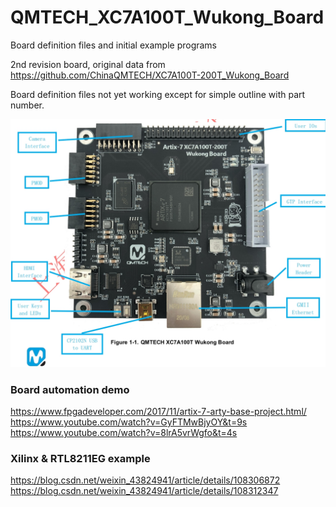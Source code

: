 # QMTECH_XC7A100T_Wukong_Board
Board definition files and initial example programs

2nd revision board, original data from https://github.com/ChinaQMTECH/XC7A100T-200T_Wukong_Board

Board definition files not yet working except for simple outline with part number.

![Wukong.jpg](./images/Wukong.jpg)


### Board automation demo
https://www.fpgadeveloper.com/2017/11/artix-7-arty-base-project.html/
https://www.youtube.com/watch?v=GyFTMwBjyOY&t=9s
https://www.youtube.com/watch?v=8lrA5vrWgfo&t=4s


### Xilinx & RTL8211EG example
https://blog.csdn.net/weixin_43824941/article/details/108306872
https://blog.csdn.net/weixin_43824941/article/details/108312347
